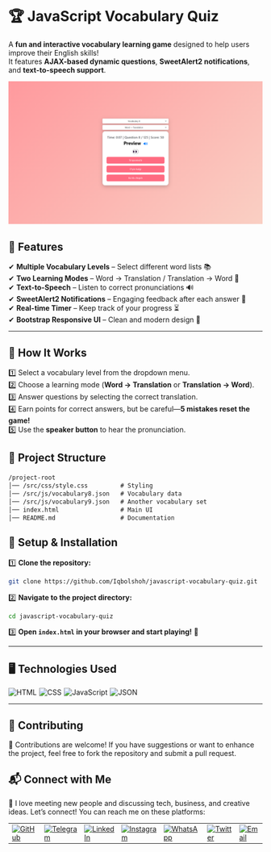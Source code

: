 # 🏆 JavaScript Vocabulary Quiz 

A **fun and interactive vocabulary learning game** designed to help users improve their English skills!  
It features **AJAX-based dynamic questions**, **SweetAlert2 notifications**, and **text-to-speech support**.  

![Banner](./src/images/banner.png)

## 🚀 Features  

✔ **Multiple Vocabulary Levels** – Select different word lists 📚  
✔ **Two Learning Modes** – Word → Translation / Translation → Word 🔄  
✔ **Text-to-Speech** – Listen to correct pronunciations 🔊  
✔ **SweetAlert2 Notifications** – Engaging feedback after each answer 🎉  
✔ **Real-time Timer** – Keep track of your progress ⏳  
✔ **Bootstrap Responsive UI** – Clean and modern design 🎨  

---

## 🎯 How It Works  

1️⃣ Select a vocabulary level from the dropdown menu.  
2️⃣ Choose a learning mode (**Word → Translation** or **Translation → Word**).  
3️⃣ Answer questions by selecting the correct translation.  
4️⃣ Earn points for correct answers, but be careful—**5 mistakes reset the game!**  
5️⃣ Use the **speaker button** to hear the pronunciation.  


## 📂 Project Structure  

```
/project-root
│── /src/css/style.css         # Styling
│── /src/js/vocabulary8.json   # Vocabulary data
│── /src/js/vocabulary9.json   # Another vocabulary set
│── index.html                 # Main UI
│── README.md                  # Documentation
```

## 🔧 Setup & Installation  

1️⃣ **Clone the repository:**  
```bash
git clone https://github.com/Iqbolshoh/javascript-vocabulary-quiz.git
```

2️⃣ **Navigate to the project directory:**  
```bash
cd javascript-vocabulary-quiz
```

3️⃣ **Open `index.html` in your browser and start playing!** 🚀  

---

## 🖥 Technologies Used
<div style="display: flex; flex-wrap: wrap; gap: 5px;">
    <img src="https://img.shields.io/badge/HTML-%23F06529.svg?style=for-the-badge&logo=html5&logoColor=white"
        alt="HTML">
    <img src="https://img.shields.io/badge/CSS-%231572B6.svg?style=for-the-badge&logo=css3&logoColor=white" alt="CSS">
   <img src="https://img.shields.io/badge/JavaScript-%23323330.svg?style=for-the-badge&logo=javascript&logoColor=%23F7DF1E" alt="JavaScript">
  <img src="https://img.shields.io/badge/JSON-%23000000.svg?style=for-the-badge&logo=json&logoColor=white" alt="JSON">
</div>

---

## 🤝 Contributing  

🎯 Contributions are welcome! If you have suggestions or want to enhance the project, feel free to fork the repository and submit a pull request.

## 📬 Connect with Me  

💬 I love meeting new people and discussing tech, business, and creative ideas. Let’s connect! You can reach me on these platforms:

<div align="center">
    <table>
        <tr>
            <td>
                <a href="https://github.com/iqbolshoh">
                    <img src="https://raw.githubusercontent.com/rahuldkjain/github-profile-readme-generator/master/src/images/icons/Social/github.svg"
                        height="40" width="40" alt="GitHub" />
                </a>
            </td>
            <td>
                <a href="https://t.me/iqbolshoh_777">
                    <img src="https://github.com/gayanvoice/github-active-users-monitor/blob/master/public/images/icons/telegram.svg"
                        height="40" width="40" alt="Telegram" />
                </a>
            </td>
            <td>
                <a href="https://www.linkedin.com/in/iiqbolshoh/">
                    <img src="https://github.com/gayanvoice/github-active-users-monitor/blob/master/public/images/icons/linkedin.svg"
                        height="40" width="40" alt="LinkedIn" />
                </a>
            </td>
            <td>
                <a href="https://instagram.com/iqbolshoh_777" target="blank">
                    <img src="https://raw.githubusercontent.com/rahuldkjain/github-profile-readme-generator/master/src/images/icons/Social/instagram.svg"
                        alt="Instagram" height="40" width="40" />
                </a>
            </td>
            <td>
                <a href="https://wa.me/qr/22PVFQSMQQX4F1">
                    <img src="https://github.com/gayanvoice/github-active-users-monitor/blob/master/public/images/icons/whatsapp.svg"
                        height="40" width="40" alt="WhatsApp" />
                </a>
            </td>
            <td>
                <a href="https://x.com/iqbolshoh_777">
                    <img src="https://img.shields.io/badge/X-000000?style=for-the-badge&logo=x&logoColor=white" height="40"
                        width="40" alt="Twitter" />
                </a>
            </td>
            <td>
                <a href="mailto:iilhomjonov777@gmail.com">
                    <img src="https://github.com/gayanvoice/github-active-users-monitor/blob/master/public/images/icons/gmail.svg"
                        height="40" width="40" alt="Email" />
                </a>
            </td>
        </tr>
    </table>
</div>
